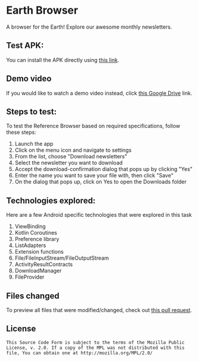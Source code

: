 #  Earth Browser

A browser for the Earth! Explore our awesome monthly newsletters.



## Test APK:

You can install the APK directly using [this link](https://drive.google.com/drive/folders/1LQuCMpM7fiwFeebnMVHZ6b1wGTGCVaxa?usp=sharing).



## Demo video

If you would like to watch a demo video instead, click [this Google Drive](https://drive.google.com/drive/folders/1RtFT1DvvWJg2eugDB35B3lB7QnoLwPoJ?usp=sharing) link.



## Steps to test:

To test the Reference Browser based on required specifications, follow these steps:

1) Launch the app
2) Click on the menu icon and navigate to settings
3) From the list, choose "Download newsletters"
4) Select the newsletter you want to download
5) Accept the download-confirmation dialog that pops up by clicking "Yes"
6) Enter the name you want to save your file with, then click "Save"
7) On the dialog that pops up, click on Yes to open the Downloads folder



## Technologies explored:

Here are a few Android specific technologies that were explored in this task

1) ViewBinding
2) Kotlin Coroutines
3) Preference library
4) ListAdapters
5) Extension functions
6) File/FileInputStream/FileOutputStream
7) ActivityResultContracts
8) DownloadManager
9) FileProvider



## Files changed

To preview all files that were modified/changed, check out [this pull request](https://github.com/TaslimOseni/Earth-browser/pull/1/files).


## License

    This Source Code Form is subject to the terms of the Mozilla Public
    License, v. 2.0. If a copy of the MPL was not distributed with this
    file, You can obtain one at http://mozilla.org/MPL/2.0/
